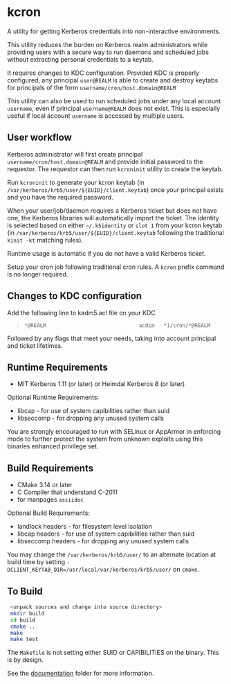 # kcron
A utility for getting Kerberos credentials into non-interactive environments.

This utility reduces the burden on Kerberos realm administrators while providing users with a secure way to run daemons and scheduled jobs without extracting personal credentials to a keytab.
 
It requires changes to KDC configuration. Provided KDC is properly configured, any principal `user@REALM` is able to create and destroy keytabs for principals of the form `username/cron/host.domain@REALM`

This utility can also be used to run scheduled jobs under any local account `username`, even if principal `username@REALM` does not exist. This is especially useful if local account `username` is accessed by multiple users.

## User workflow

Kerberos administrator will first create principal `username/cron/host.domain@REALM` and provide initial password to the requestor. The requestor can then run `kcroninit` utility to create the keytab.

Run `kcroninit` to generate your kcron keytab (in `/var/kerberos/krb5/user/${EUID}/client.keytab`) once your principal exists and you have the required password.

When your user/job/daemon requires a Kerberos ticket but does not have one, the Kerberos libraries will automatically import the ticket.
The identity is selected based on either `~/.k5identity` or `slot 1` from your kcron keytab (in `/var/kerberos/krb5/user/${EUID}/client.keytab` following the traditional `kinit -kt` matching rules).

Runtime usage is automatic if you do not have a valid Kerberos ticket.

Setup your cron job following traditional cron rules.  A `kcron` prefix command is no longer required.

## Changes to KDC configuration
 Add the following line to kadm5.acl file on your KDC

> `*@REALM                              acdim   *1/cron/*@REALM `

Followed by any flags that meet your needs, taking into account principal and ticket lifetimes. 

## Runtime Requirements

  * MIT Kerberos 1.11 (or later) or Heimdal Kerberos 8 (or later)

Optional Runtime Requirements:

  * libcap - for use of system capibilities rather than suid
  * libseccomp - for dropping any unused system calls

You are strongly encouraged to run with SELinux or AppArmor in enforcing mode to further protect the system from unknown exploits using this binaries enhanced privilege set.

## Build Requirements

  * CMake 3.14 or later
  * C Compiler that understand C-2011
  * for manpages `asciidoc`

Optional Build Requirements:

  * landlock headers - for filesystem level isolation
  * libcap headers - for use of system capibilities rather than suid
  * libseccomp headers - for dropping any unused system calls

You may change the `/var/kerberos/krb5/user/` to an alternate location at build time by setting `-DCLIENT_KEYTAB_DIR=/usr/local/var/kerberos/krb5/user/` on `cmake`.

## To Build

```bash
 <unpack sources and change into source directory>
 mkdir build
 cd build
 cmake ..
 make
 make test
```

The `Makefile` is not setting either SUID or CAPIBILITIES on the binary.  This is by design.

See the [documentation](https://github.com/fermitools/kcron/tree/main/doc) folder for more information.
